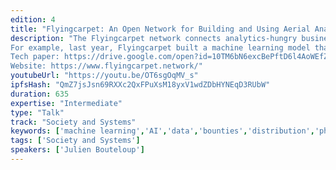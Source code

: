 ```yaml
---
edition: 4
title: "Flyingcarpet: An Open Network for Building and Using Aerial Analytics Services"
description: "The Flyingcarpet network connects analytics-hungry businesses with a pool of data scientists who compete to create machine learning/artificial intelligence analytics-extraction models from visual data, such as drone and satellite imagery. The competition incentivisation mechanism uses bounties and a Token-Curated Registry of Opportunities (TCRO) running on the Ethereum blockchain to collect and rank machine learning model creation opportunities. From insurance companies, to agri-companies, to governments, the Flyingcarpet network enables actionable insights through rich AI-powered analytics.
For example, last year, Flyingcarpet built a machine learning model that enabled a drone to autonomously count the number of coconuts in a coconut plantation in Papua New Guinea—a task which cannot be performed using satellites. The aim was to increase estimation accuracy and reduce the costs of crop yield predictions for the farmer. From a 20 minute autonomous flight, we were able to effectively collect data from the entire plantation, provide an accurate coconut count and translate that into crop yield predictions to be used on blockchain prediction platforms such as Gnosis. This information could also be used by the farmer to optimise distribution of fertilisers, water and so on.
Tech paper: https://drive.google.com/open?id=10TM6bN6excBePftD6l4AoWEfZe484POp
Website: https://www.flyingcarpet.network/"
youtubeUrl: "https://youtu.be/OT6sgOqMV_s"
ipfsHash: "QmZ7jsJsn69RXXc2QxFPuXsM18yxV1wdZDbHYNEqD3RUbW"
duration: 635
expertise: "Intermediate"
type: "Talk"
track: "Society and Systems"
keywords: ['machine learning','AI','data','bounties','distribution','philanthropy']
tags: ['Society and Systems']
speakers: ['Julien Bouteloup']
---
```

